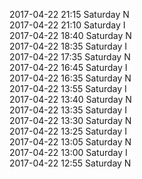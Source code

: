 2017-04-22 21:15 Saturday  N  
2017-04-22 21:10 Saturday  I  
2017-04-22 18:40 Saturday  N  
2017-04-22 18:35 Saturday  I  
2017-04-22 17:35 Saturday  N  
2017-04-22 16:45 Saturday  I  
2017-04-22 16:35 Saturday  N  
2017-04-22 13:55 Saturday  I  
2017-04-22 13:40 Saturday  N  
2017-04-22 13:35 Saturday  I  
2017-04-22 13:30 Saturday  N  
2017-04-22 13:25 Saturday  I  
2017-04-22 13:05 Saturday  N  
2017-04-22 13:00 Saturday  I  
2017-04-22 12:55 Saturday  N  
